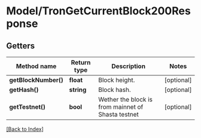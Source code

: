 # Model/TronGetCurrentBlock200Response

## Getters

Method name | Return type | Description | Notes
------------ | ------------- | ------------- | -------------
**getBlockNumber()** | **float** | Block height. | [optional]
**getHash()** | **string** | Block hash. | [optional]
**getTestnet()** | **bool** | Wether the block is from mainnet of Shasta testnet | [optional]

[[Back to Index]](../index.md)

